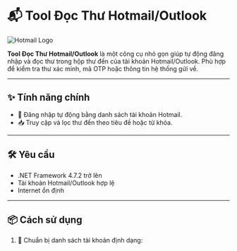 # 📬 Tool Đọc Thư Hotmail/Outlook

![Hotmail Logo](https://upload.wikimedia.org/wikipedia/commons/3/3e/Outlook_com_icon.svg)

**Tool Đọc Thư Hotmail/Outlook** là một công cụ nhỏ gọn giúp tự động đăng nhập và đọc thư trong hộp thư đến của tài khoản Hotmail/Outlook. Phù hợp để kiểm tra thư xác minh, mã OTP hoặc thông tin hệ thống gửi về.

---

## ✨ Tính năng chính

- 🔐 Đăng nhập tự động bằng danh sách tài khoản Hotmail.
- 📥 Truy cập và lọc thư đến theo tiêu đề hoặc từ khóa.

---

## 🛠 Yêu cầu

- .NET Framework 4.7.2 trở lên  
- Tài khoản Hotmail/Outlook hợp lệ  
- Internet ổn định  

---

## 📦 Cách sử dụng

1. 📄 Chuẩn bị danh sách tài khoản định dạng:  
